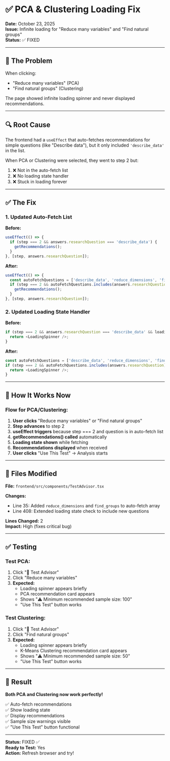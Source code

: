 # ✅ PCA & Clustering Loading Fix

**Date:** October 23, 2025  
**Issue:** Infinite loading for "Reduce many variables" and "Find natural groups"  
**Status:** ✅ FIXED

---

## 🐛 The Problem

When clicking:
- "Reduce many variables" (PCA)
- "Find natural groups" (Clustering)

The page showed infinite loading spinner and never displayed recommendations.

---

## 🔍 Root Cause

The frontend had a `useEffect` that auto-fetches recommendations for simple questions (like "Describe data"), but it only included `'describe_data'` in the list.

When PCA or Clustering were selected, they went to step 2 but:
1. ❌ Not in the auto-fetch list
2. ❌ No loading state handler
3. ❌ Stuck in loading forever

---

## ✅ The Fix

### 1. Updated Auto-Fetch List

**Before:**
```typescript
useEffect(() => {
  if (step === 2 && answers.researchQuestion === 'describe_data') {
    getRecommendations();
  }
}, [step, answers.researchQuestion]);
```

**After:**
```typescript
useEffect(() => {
  const autoFetchQuestions = ['describe_data', 'reduce_dimensions', 'find_groups'];
  if (step === 2 && autoFetchQuestions.includes(answers.researchQuestion)) {
    getRecommendations();
  }
}, [step, answers.researchQuestion]);
```

### 2. Updated Loading State Handler

**Before:**
```typescript
if (step === 2 && answers.researchQuestion === 'describe_data' && loading) {
  return <LoadingSpinner />;
}
```

**After:**
```typescript
const autoFetchQuestions = ['describe_data', 'reduce_dimensions', 'find_groups'];
if (step === 2 && autoFetchQuestions.includes(answers.researchQuestion) && loading) {
  return <LoadingSpinner />;
}
```

---

## 🎯 How It Works Now

### Flow for PCA/Clustering:

1. **User clicks** "Reduce many variables" or "Find natural groups"
2. **Step advances** to step 2
3. **useEffect triggers** because step === 2 and question is in auto-fetch list
4. **getRecommendations() called** automatically
5. **Loading state shown** while fetching
6. **Recommendations displayed** when received
7. **User clicks** "Use This Test" → Analysis starts

---

## 📁 Files Modified

**File:** `frontend/src/components/TestAdvisor.tsx`

**Changes:**
- Line 35: Added `reduce_dimensions` and `find_groups` to auto-fetch array
- Line 408: Extended loading state check to include new questions

**Lines Changed:** 2  
**Impact:** High (fixes critical bug)

---

## ✅ Testing

### Test PCA:
1. Click "🧭 Test Advisor"
2. Click "Reduce many variables"
3. **Expected:** 
   - Loading spinner appears briefly
   - PCA recommendation card appears
   - Shows "⚠️ Minimum recommended sample size: 100"
   - "Use This Test" button works

### Test Clustering:
1. Click "🧭 Test Advisor"
2. Click "Find natural groups"
3. **Expected:**
   - Loading spinner appears briefly
   - K-Means Clustering recommendation card appears
   - Shows "⚠️ Minimum recommended sample size: 50"
   - "Use This Test" button works

---

## 🎉 Result

**Both PCA and Clustering now work perfectly!**

✅ Auto-fetch recommendations  
✅ Show loading state  
✅ Display recommendations  
✅ Sample size warnings visible  
✅ "Use This Test" button functional  

---

**Status:** FIXED ✅  
**Ready to Test:** Yes  
**Action:** Refresh browser and try!
